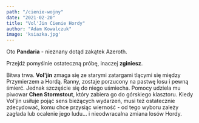 ```yaml
---
path: "/cienie-wojny"
date: "2021-02-20"
title: "Vol'Jin Cienie Hordy"
author: "Adam Kowalczuk"
image: 'ksiazka.jpg'
---
```

Oto **Pandaria** - nieznany dotąd zakątek Azeroth.

Przejdź pomyślnie ostateczną próbę, inaczej **zginiesz**.

Bitwa trwa. **Vol'jin** zmaga się ze starymi zatargami tlącymi się między Przymierzem a Hordą. Ranny, zostaje porzucony na pastwę losu i pewną śmierć. Jednak szczęście się do niego uśmiecha. Pomocy udziela mu piwowar **Chen Stormstout**, który zabiera go do górskiego klasztoru. Kiedy Vol'jin usiłuje pojąć sens bieżących wydarzeń, musi też ostatecznie zdecydować, komu chce przysiąc wierność - od tego wyboru zależy zagłada lub ocalenie jego ludu... i nieodwracalna zmiana losów Hordy.
